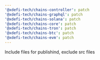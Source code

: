 ```yaml
---
'@xdefi-tech/chains-controller': patch
'@xdefi-tech/chains-graphql': patch
'@xdefi-tech/chains-solana': patch
'@xdefi-tech/chains-core': patch
'@xdefi-tech/chains-tron': patch
'@xdefi-tech/chains-btc': patch
'@xdefi-tech/chains-evm': patch
---
```


Include files for publishind, exclude src files
